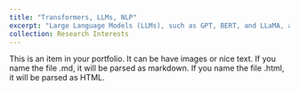 ```yaml
---
title: "Transformers, LLMs, NLP"
excerpt: "Large Language Models (LLMs), such as GPT, BERT, and LLaMA, are built on the Transformer architecture and trained on massive corpora of text. By leveraging billions of parameters and advanced pretraining strategies, LLMs acquire the ability to generate coherent text, answer questions, summarize content, perform reasoning tasks, and adapt to diverse downstream applications with minimal fine-tuning.<br/><br/><img src='/images/transformer.jpg'>"
collection: Research Interests
---
```


This is an item in your portfolio. It can be have images or nice text. If you name the file .md, it will be parsed as markdown. If you name the file .html, it will be parsed as HTML. 
